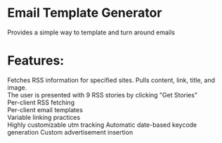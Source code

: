 # Email Template Generator
Provides a simple way to template and turn around emails

# Features:
Fetches RSS information for specified sites. Pulls content, link, title, and image.  
The user is presented with 9 RSS stories by clicking "Get Stories"  
Per-client RSS fetching  
Per-client email templates  
Variable linking practices  
Highly customizable utm tracking
Automatic date-based keycode generation
Custom advertisement insertion
